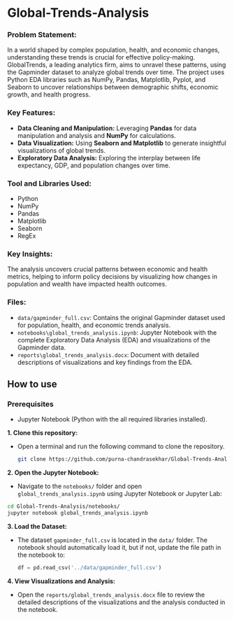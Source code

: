 # Global-Trends-Analysis
### Problem Statement:
In a world shaped by complex population, health, and economic changes, understanding these trends is crucial for effective policy-making. GlobalTrends, a leading analytics firm, aims to unravel these patterns, using the Gapminder dataset to analyze global trends over time. The project uses Python EDA libraries such as NumPy, Pandas, Matplotlib, Pyplot, and Seaborn to uncover relationships between demographic shifts, economic growth, and health progress.

### Key Features:
- **Data Cleaning and Manipulation:** Leveraging **Pandas** for data manipulation and analysis and **NumPy** for calculations.
- **Data Visualization:** Using **Seaborn and Matplotlib** to generate insightful visualizations of global trends.
- **Exploratory Data Analysis:** Exploring the interplay between life expectancy, GDP, and population changes over time.

### Tool and Libraries Used:
-  Python
-  NumPy
-  Pandas
-  Matplotlib
-  Seaborn
-  RegEx

### Key Insights:
The analysis uncovers crucial patterns between economic and health metrics, helping to inform policy decisions by visualizing how changes in population and wealth have impacted health outcomes.

### Files:
- `data/gapminder_full.csv`: Contains the original Gapminder dataset used for population, health, and economic trends analysis.
- `notebooks\global_trends_analysis.ipynb`: Jupyter Notebook with the complete Exploratory Data Analysis (EDA) and visualizations of the Gapminder data.
- `reports\global_trends_analysis.docx`: Document with detailed descriptions of visualizations and key findings from the EDA.

## How to use

### Prerequisites
- Jupyter Notebook (Python with the all required libraries installed).

**1. Clone this repository:**
- Open a terminal and run the following command to clone the repository.
  ```bash
  git clone https://github.com/purna-chandrasekhar/Global-Trends-Analysis.git
  ```
**2. Open the Jupyter Notebook:**
- Navigate to the `notebooks/` folder and open `global_trends_analysis.ipynb` using Jupyter Notebook or Jupyter Lab:
```bash
cd Global-Trends-Analysis/notebooks/
jupyter notebook global_trends_analysis.ipynb
```
**3. Load the Dataset:**
- The dataset `gapminder_full.csv` is located in the `data/` folder. The notebook should automatically load it, but if not, update the file path in the notebook to:
  ```python
  df = pd.read_csv('../data/gapminder_full.csv')
  ```
**4. View Visualizations and Analysis:**
- Open the `reports/global_trends_analysis.docx` file to review the detailed descriptions of the visualizations and the analysis conducted in the notebook.
